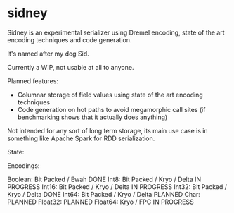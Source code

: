 sidney
======

Sidney is an experimental serializer using Dremel encoding, state of the art encoding techniques and code generation. 

It's named after my dog Sid.

Currently a WIP, not usable at all to anyone. 

Planned features: 

* Columnar storage of field values using state of the art encoding techniques
* Code generation on hot paths to avoid megamorphic call sites (if benchmarking shows that it actually does anything)

Not intended for any sort of long term storage, its main use case is in something like Apache Spark for RDD serialization.

State: 

Encodings: 

Boolean: Bit Packed / Ewah DONE
Int8: Bit Packed / Kryo / Delta IN PROGRESS
Int16: Bit Packed / Kryo / Delta  IN PROGRESS
Int32: Bit Packed / Kryo / Delta DONE
Int64: Bit Packed / Kryo / Delta PLANNED
Char: PLANNED
Float32: PLANNED
Float64: Kryo / FPC IN PROGRESS
